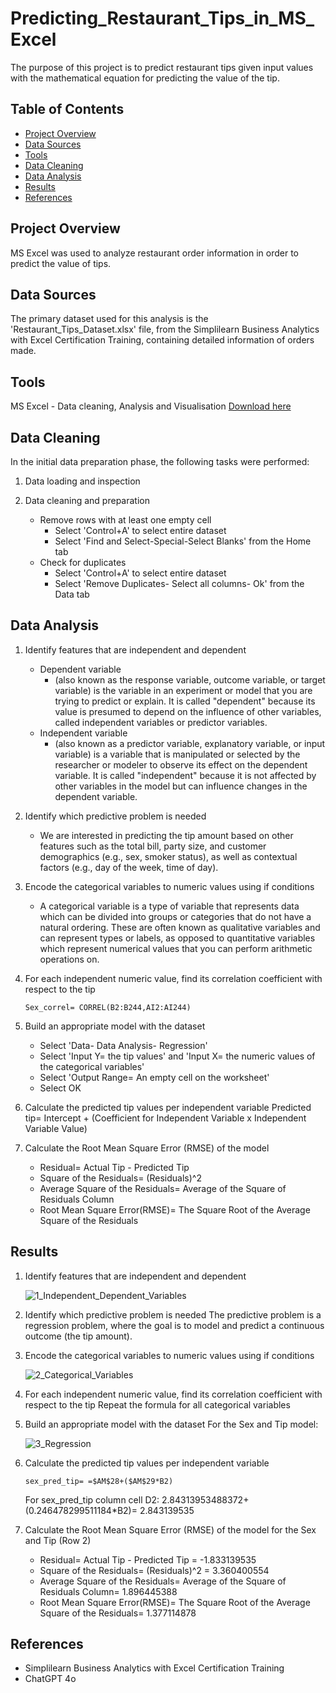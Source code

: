 # Predicting_Restaurant_Tips_in_MS_Excel
The purpose of this project is to predict restaurant tips given input values with the mathematical equation for predicting the value of the tip.

## Table of Contents
- [Project Overview](#project-overview)
- [Data Sources](#data-sources)
- [Tools](#tools)
- [Data Cleaning](#data-cleaning)
- [Data Analysis](#data-analysis)
- [Results](#results)
- [References](#references)

## Project Overview
MS Excel was used to analyze restaurant order information in order to predict the value of tips. 

## Data Sources
The primary dataset used for this analysis is the 'Restaurant_Tips_Dataset.xlsx' file, from the Simplilearn Business Analytics with Excel Certification Training, containing detailed information of orders made.

## Tools
MS Excel - Data cleaning, Analysis and Visualisation [Download here](https://www.microsoft.com/en-au/microsoft-365/excel)

## Data Cleaning
In the initial data preparation phase, the following tasks were performed:

1. Data loading and inspection

2. Data cleaning and preparation
   - Remove rows with at least one empty cell
     - Select 'Control+A' to select entire dataset
     - Select 'Find and Select-Special-Select Blanks' from the Home tab
   - Check for duplicates
     - Select 'Control+A' to select entire dataset
     - Select 'Remove Duplicates- Select all columns- Ok' from the Data tab

## Data Analysis
1. Identify features that are independent and dependent
   - Dependent variable
     - (also known as the response variable, outcome variable, or target variable) is the variable in an experiment or model that you are trying to predict or explain. It is called "dependent" because its value is presumed to depend         on the influence of other variables, called independent variables or predictor variables.
   - Independent variable
     - (also known as a predictor variable, explanatory variable, or input variable) is a variable that is manipulated or selected by the researcher or modeler to observe its effect on the dependent variable. It is called
       "independent" because it is not affected by other variables in the model but can influence changes in the dependent variable.

2. Identify which predictive problem is needed
   - We are interested in predicting the tip amount based on other features such as the total bill, party size, and customer demographics (e.g., sex, smoker status), as well as contextual factors (e.g., day of the week, time of day).

3. Encode the categorical variables to numeric values using if conditions
   - A categorical variable is a type of variable that represents data which can be divided into groups or categories that do not have a natural ordering. These are often known as qualitative variables and can represent types or
     labels, as opposed to quantitative variables which represent numerical values that you can perform arithmetic operations on.

4. For each independent numeric value, find its correlation coefficient with respect to the tip

   ```MS Excel
   Sex_correl= CORREL(B2:B244,AI2:AI244)
   ```
   
5. Build an appropriate model with the dataset
   - Select 'Data- Data Analysis- Regression'
   - Select 'Input Y= the tip values' and 'Input X= the numeric values of the categorical variables'
   - Select 'Output Range= An empty cell on the worksheet'
   - Select OK
  
6. Calculate the predicted tip values per independent variable
   Predicted tip= Intercept + (Coefficient for Independent Variable x  Independent Variable Value)

7. Calculate the Root Mean Square Error (RMSE) of the model
   - Residual= Actual Tip - Predicted Tip
   - Square of the Residuals= (Residuals)^2
   - Average Square of the Residuals= Average of the Square of Residuals Column
   - Root Mean Square Error(RMSE)= The Square Root of the Average Square of the Residuals   

## Results
1. Identify features that are independent and dependent

   ![1_Independent_Dependent_Variables](https://github.com/user-attachments/assets/2a8eb4cd-7a13-4594-8a6c-6452eece7a2d)

2. Identify which predictive problem is needed
   The predictive problem is a regression problem, where the goal is to model and predict a continuous outcome (the tip amount).

3. Encode the categorical variables to numeric values using if conditions

   ![2_Categorical_Variables](https://github.com/user-attachments/assets/8b037542-a2c2-4721-bab3-990dec89ec65)

4. For each independent numeric value, find its correlation coefficient with respect to the tip
   Repeat the formula for all categorical variables

5. Build an appropriate model with the dataset
   For the Sex and Tip model:

   ![3_Regression](https://github.com/user-attachments/assets/b36f4635-1af6-40e1-929f-a840af37c560)

6. Calculate the predicted tip values per independent variable
   ```MS Excel
   sex_pred_tip= =$AM$28+($AM$29*B2)
   ```
   For sex_pred_tip column cell D2: 2.84313953488372+(0.246478299511184*B2)= 2.843139535

7. Calculate the Root Mean Square Error (RMSE) of the model for the Sex and Tip (Row 2)
   - Residual= Actual Tip - Predicted Tip = -1.833139535
   - Square of the Residuals= (Residuals)^2 = 3.360400554
   - Average Square of the Residuals= Average of the Square of Residuals Column= 1.896445388
   - Root Mean Square Error(RMSE)= The Square Root of the Average Square of the Residuals= 1.377114878

   
## References
- Simplilearn Business Analytics with Excel Certification Training
- ChatGPT 4o



